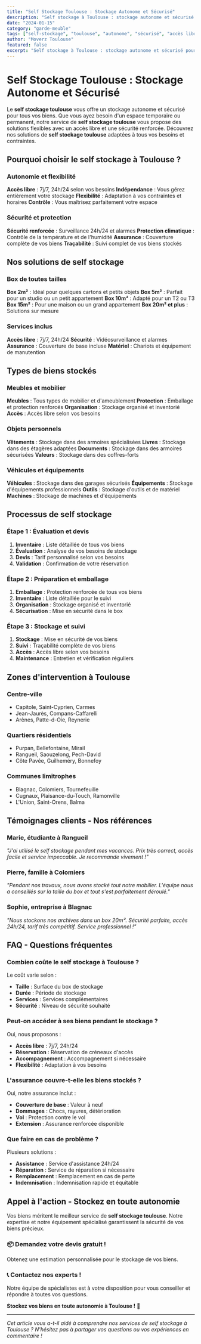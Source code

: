 ```yaml
---
title: "Self Stockage Toulouse : Stockage Autonome et Sécurisé"
description: "Self stockage à Toulouse : stockage autonome et sécurisé pour tous vos biens. Accès libre, sécurité renforcée, tarifs attractifs. Devis gratuit."
date: "2024-01-15"
category: "garde-meuble"
tags: ["self-stockage", "toulouse", "autonome", "sécurisé", "accès libre"]
author: "Moverz Toulouse"
featured: false
excerpt: "Self stockage à Toulouse : stockage autonome et sécurisé pour tous vos biens. Accès libre, sécurité renforcée, tarifs attractifs."
---
```


# Self Stockage Toulouse : Stockage Autonome et Sécurisé

Le **self stockage toulouse** vous offre un stockage autonome et sécurisé pour tous vos biens. Que vous ayez besoin d'un espace temporaire ou permanent, notre service de **self stockage toulouse** vous propose des solutions flexibles avec un accès libre et une sécurité renforcée. Découvrez nos solutions de **self stockage toulouse** adaptées à tous vos besoins et contraintes.

## Pourquoi choisir le self stockage à Toulouse ?

### Autonomie et flexibilité

**Accès libre** : 7j/7, 24h/24 selon vos besoins
**Indépendance** : Vous gérez entièrement votre stockage
**Flexibilité** : Adaptation à vos contraintes et horaires
**Contrôle** : Vous maîtrisez parfaitement votre espace

### Sécurité et protection

**Sécurité renforcée** : Surveillance 24h/24 et alarmes
**Protection climatique** : Contrôle de la température et de l'humidité
**Assurance** : Couverture complète de vos biens
**Traçabilité** : Suivi complet de vos biens stockés

## Nos solutions de self stockage

### Box de toutes tailles

**Box 2m²** : Idéal pour quelques cartons et petits objets
**Box 5m²** : Parfait pour un studio ou un petit appartement
**Box 10m²** : Adapté pour un T2 ou T3
**Box 15m²** : Pour une maison ou un grand appartement
**Box 20m² et plus** : Solutions sur mesure

### Services inclus

**Accès libre** : 7j/7, 24h/24
**Sécurité** : Vidéosurveillance et alarmes
**Assurance** : Couverture de base incluse
**Matériel** : Chariots et équipement de manutention

## Types de biens stockés

### Meubles et mobilier

**Meubles** : Tous types de mobilier et d'ameublement
**Protection** : Emballage et protection renforcés
**Organisation** : Stockage organisé et inventorié
**Accès** : Accès libre selon vos besoins

### Objets personnels

**Vêtements** : Stockage dans des armoires spécialisées
**Livres** : Stockage dans des étagères adaptées
**Documents** : Stockage dans des armoires sécurisées
**Valeurs** : Stockage dans des coffres-forts

### Véhicules et équipements

**Véhicules** : Stockage dans des garages sécurisés
**Équipements** : Stockage d'équipements professionnels
**Outils** : Stockage d'outils et de matériel
**Machines** : Stockage de machines et d'équipements

## Processus de self stockage

### Étape 1 : Évaluation et devis

1. **Inventaire** : Liste détaillée de tous vos biens
2. **Évaluation** : Analyse de vos besoins de stockage
3. **Devis** : Tarif personnalisé selon vos besoins
4. **Validation** : Confirmation de votre réservation

### Étape 2 : Préparation et emballage

1. **Emballage** : Protection renforcée de tous vos biens
2. **Inventaire** : Liste détaillée pour le suivi
3. **Organisation** : Stockage organisé et inventorié
4. **Sécurisation** : Mise en sécurité dans le box

### Étape 3 : Stockage et suivi

1. **Stockage** : Mise en sécurité de vos biens
2. **Suivi** : Traçabilité complète de vos biens
3. **Accès** : Accès libre selon vos besoins
4. **Maintenance** : Entretien et vérification réguliers

## Zones d'intervention à Toulouse

### Centre-ville
- Capitole, Saint-Cyprien, Carmes
- Jean-Jaurès, Compans-Caffarelli
- Arènes, Patte-d-Oie, Reynerie

### Quartiers résidentiels
- Purpan, Bellefontaine, Mirail
- Rangueil, Saouzelong, Pech-David
- Côte Pavée, Guilheméry, Bonnefoy

### Communes limitrophes
- Blagnac, Colomiers, Tournefeuille
- Cugnaux, Plaisance-du-Touch, Ramonville
- L'Union, Saint-Orens, Balma

## Témoignages clients - Nos références

### Marie, étudiante à Rangueil
*"J'ai utilisé le self stockage pendant mes vacances. Prix très correct, accès facile et service impeccable. Je recommande vivement !"*

### Pierre, famille à Colomiers
*"Pendant nos travaux, nous avons stocké tout notre mobilier. L'équipe nous a conseillés sur la taille du box et tout s'est parfaitement déroulé."*

### Sophie, entreprise à Blagnac
*"Nous stockons nos archives dans un box 20m². Sécurité parfaite, accès 24h/24, tarif très compétitif. Service professionnel !"*

## FAQ - Questions fréquentes

### Combien coûte le self stockage à Toulouse ?

Le coût varie selon :
- **Taille** : Surface du box de stockage
- **Durée** : Période de stockage
- **Services** : Services complémentaires
- **Sécurité** : Niveau de sécurité souhaité

### Peut-on accéder à ses biens pendant le stockage ?

Oui, nous proposons :
- **Accès libre** : 7j/7, 24h/24
- **Réservation** : Réservation de créneaux d'accès
- **Accompagnement** : Accompagnement si nécessaire
- **Flexibilité** : Adaptation à vos besoins

### L'assurance couvre-t-elle les biens stockés ?

Oui, notre assurance inclut :
- **Couverture de base** : Valeur à neuf
- **Dommages** : Chocs, rayures, détérioration
- **Vol** : Protection contre le vol
- **Extension** : Assurance renforcée disponible

### Que faire en cas de problème ?

Plusieurs solutions :
- **Assistance** : Service d'assistance 24h/24
- **Réparation** : Service de réparation si nécessaire
- **Remplacement** : Remplacement en cas de perte
- **Indemnisation** : Indemnisation rapide et équitable

## Appel à l'action - Stockez en toute autonomie

Vos biens méritent le meilleur service de **self stockage toulouse**. Notre expertise et notre équipement spécialisé garantissent la sécurité de vos biens précieux.

### 📦 **Demandez votre devis gratuit !**

Obtenez une estimation personnalisée pour le stockage de vos biens.

### 📞 **Contactez nos experts !**

Notre équipe de spécialistes est à votre disposition pour vous conseiller et répondre à toutes vos questions.

**Stockez vos biens en toute autonomie à Toulouse !** 🚚

---

*Cet article vous a-t-il aidé à comprendre nos services de self stockage à Toulouse ? N'hésitez pas à partager vos questions ou vos expériences en commentaire !*
